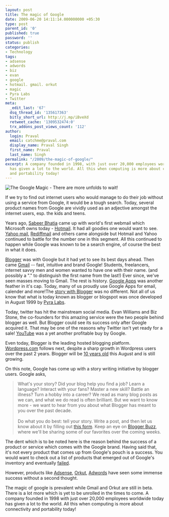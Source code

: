 ```yaml
---
layout: post
title: The magic of Google
date: 2009-06-20 14:11:14.000000000 +05:30
type: post
parent_id: '0'
published: true
password: ''
status: publish
categories:
- Technology
tags:
- adsense
- adwords
- biz
- evan
- google
- hotmail. gmail. orkut
- magic
- Pyra Labs
- Twitter
meta:
  _edit_last: '67'
  dsq_thread_id: '135617363'
  bitly_short_url: http://j.mp/iBveXd
  retweet_cache: '1309532474:0'
  trx_addons_post_views_count: '112'
author:
  login: Praval
  email: catchme@praval.com
  display_name: Praval Singh
  first_name: Praval
  last_name: Singh
permalink: "/2009/the-magic-of-google/"
excerpt: A company founded in 1998, with just over 20,000 employees worldwide today
  has given a lot to the world. All this when computing is more about connectivity
  and portability today!
---
```

<p><img src="/static/2009/06/google-magic-formula.jpg" alt="The Google Magic - There are more unfolds to wait!" class="alignright" /></p>
<p>If we try to find out internet users who would manage to do their job without using a service from Google, it would be a tough search. Today, several product names from Google are vividly used as an adjective amongst the internet users, esp. the kids and teens.</p>
<p>Years ago, <a href="http://en.wikipedia.org/wiki/Sabeer_Bhatia">Sabeer Bhatia</a> came up with world's first webmail which Microsoft owns today - <a href="http://hotmail.com">Hotmail</a>. It had all goodies one would want to see. <a href="http://mail.yahoo.com">Yahoo mail</a>, <a href="http://rediffmail.com">Rediffmail</a> and others came alongside but Hotmail and Yahoo continued to battle for the number one in this segment. All this continued to happen while Google was known to be a search engine, of course the best in what it does.</p>
<p><a href="http://www.blogger.com/">Blogger</a> was with Google but it had yet to see its best days ahead. Then came <a href="http://gmail.com">Gmail</a> -- fast, intuitive and brand Google! Students, freelancers, internet savvy men and women wanted to have one with their name. (and possibly a "." to distinguish the first name from the last!) Ever since, we've seen masses moving to Gmail. The rest is history. <a href="http://www.google.com/a/">Google Apps</a> was another feather in it's cap. Today, many of us proudly use Google Apps for email, calender and more!<!--more-->The <a href="http://en.wikipedia.org/wiki/Blogger_(service)">story with Blogger</a> was no different. Not all of us know that what is today known as blogger or blogspot was once developed in August 1999 by <a href="http://en.wikipedia.org/wiki/Pyra_Labs">Pyra Labs</a>.</p>
<p>Today, twitter has hit the mainstream social media. Evan Williams and Biz Stone, the co-founders for this amazing service were the two people behind blogger as well. But Blogger could see its success only after Google acquired it. That may be one of the reasons why Twitter isn't yet ready for a sale! <a href="http://www.YouTube.com">YouTube</a> was a yet another profitable buy by Google.</p>
<p>Even today, Blogger is the leading hosted blogging platform. <a href="http://wordpress.com">Wordpress.com</a> follows next, despite a sharp growth in Wordpress users over the past 2 years. Blogger will be <a href="http://googleblog.blogspot.com/2009/06/blogger-is-turning-10.html">10 years old</a> this August and is still growing. </p>
<p>On this note, Google has come up with a story writing initiative by blogger users. Google asks,</p>
<blockquote><p>What's your story? Did your blog help you find a job? Learn a language? Interact with your fans? Master a new skill? Battle an illness? Turn a hobby into a career? We read as many blog posts as we can, and what we do read is often brilliant. But we want to know more - we want to hear from you about what Blogger has meant to you over the past decade.<br />
<br />
Do what you do best: tell your story. Write a post, and then let us know about it by filling out <a href="http://spreadsheets.google.com/viewform?hl=en&formkey=clFhSG1FUXFtUFFnT3FfUU9Yd3EwYVE6MA..">this form</a>. Keep an eye on <a href="http://buzz.blogger.com/">Blogger Buzz</a>, where we'll be sharing some of our favorites over the coming weeks.</p></blockquote>
<p>The dent which is to be noted here is the reason behind the success of a product or service which comes with the Google brand. Having said that, it's not every product that comes up from Google's pouch is a success. You would want to check out a list of products that emerged out of Google's inventory and eventually <a href="http://blogoscoped.com/archive/2008-03-13-n25.html">failed</a>.</p>
<p>However, products like <a href="http://www.google.com/Adsense">Adsense</a>, <a href="http://orkut.com">Orkut</a>, <a href="http://adwords.google.com/">Adwords</a> have seen some immense success without a second thought. </p>
<p>The magic of google is prevalent while Gmail and Orkut are still in beta. There is a lot more which is yet to be unrolled in the times to come. A company founded in 1998 with just over 20,000 employees worldwide today has given a lot to the world. All this when computing is more about connectivity and portability today!</p>
